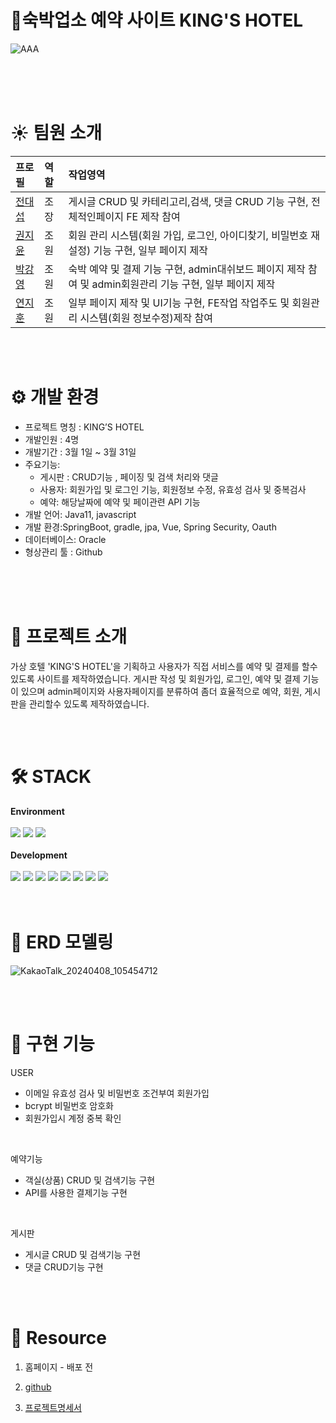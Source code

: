 
# 🏨숙박업소 예약 사이트 KING'S HOTEL
![AAA](https://github.com/miyou22/rehotel/assets/87642297/8fa78976-fa22-46c8-9a59-e2f0dced65c0)

<br/>
<br/>
<br/>

# ☀️ 팀원 소개
<div align="center">
  
|프로필|역할|작업영역|
|:---|:---|:---|
|[전대섭](https://github.com/miyou22) |조장|게시글 CRUD 및 카테리고리,검색, 댓글 CRUD 기능 구현, 전체적인페이지 FE 제작 참여|
|[권지윤](https://github.com/macaron13) |조원|회원 관리 시스템(회원 가입, 로그인, 아이디찾기, 비밀번호 재설정) 기능 구현, 일부 페이지 제작|
|[박강영](https://github.com/qkrrkddud) |조원|숙박 예약 및 결제 기능 구현, admin대쉬보드 페이지 제작 참여 및 admin회원관리 기능 구현, 일부 페이지 제작|
|[연지훈](https://github.com/jihun9397) |조원|일부 페이지 제작 및 UI기능 구현, FE작업 작업주도 및 회원관리 시스템(회원 정보수정)제작 참여|

</div>

<br/>
<br/>

# ⚙ 개발 환경

- 프로젝트 명칭 : KING’S HOTEL
- 개발인원 : 4명
- 개발기간 : 3월 1일 ~ 3월 31일
- 주요기능:
    - 게시판 : CRUD기능 , 페이징 및 검색 처리와 댓글
    - 사용자: 회원가입 및 로그인 기능, 회원정보 수정, 유효성 검사 및 중복검사
    - 예약: 해당날짜에 예약 및 페이관련 API 기능
- 개발 언어: Java11, javascript
- 개발 환경:SpringBoot, gradle, jpa, Vue, Spring Security, Oauth
- 데이터베이스: Oracle
- 형상관리 툴 : Github
<br/>
<br/>
<br/>

# 📌 프로젝트 소개

가상 호텔 'KING'S HOTEL'을 기획하고 사용자가 직접 서비스를 예약 및 결제를 할수 있도록 사이트를 제작하였습니다. 게시판 작성 및 회원가입, 로그인, 예약 및 결제 기능이 있으며 admin페이지와 사용자페이지를 분류하여 좀더 효율적으로 예약, 회원, 게시판을 관리할수 있도록 제작하였습니다.
<br/>

  
<br/>
<br/>

# 🛠 STACK
**Environment**
<br/><br/>
<img src="https://img.shields.io/badge/visualstudiocode-007ACC?style=for-the-badge&logo=visualstudiocode&logoColor=white">
<img src="https://img.shields.io/badge/github-181717?style=for-the-badge&logo=github&logoColor=white">
<img src="https://img.shields.io/badge/intellijidea-000000?style=for-the-badge&logo=intellijidea&logoColor=white">
<br/>
<br/>
**Development**
<br/>
<br/>
<img src="https://img.shields.io/badge/html5-E34F26?style=for-the-badge&logo=html5&logoColor=white"> 
<img src="https://img.shields.io/badge/css-1572B6?style=for-the-badge&logo=css3&logoColor=white"> 
<img src="https://img.shields.io/badge/W3css-04AA6D?style=for-the-badge&logo=W3Schools&logoColor=white"> 
<img src="https://img.shields.io/badge/javascript-F7DF1E?style=for-the-badge&logo=javascript&logoColor=black"> 
<img src="https://img.shields.io/badge/vue.js-4FC08D?style=for-the-badge&logo=vue.js&logoColor=white"> 
<img src="https://img.shields.io/badge/oracle-F80000?style=for-the-badge&logo=oracle&logoColor=white">
<img src="https://img.shields.io/badge/java-007396?style=for-the-badge&logo=java&logoColor=white"> 
<img src="https://img.shields.io/badge/spring-6DB33F?style=for-the-badge&logo=spring&logoColor=white"> 
<br/>
<br/>
<br/>
# 📙 ERD 모델링
![KakaoTalk_20240408_105454712](https://github.com/miyou22/rehotel/assets/87642297/0673c38a-39d2-455e-86ed-29b112650bd9)

<br/>
<br/>

# 💾 구현 기능
 USER
- 이메일 유효성 검사 및 비밀번호 조건부여 회원가입
- bcrypt 비밀번호 암호화
- 회원가입시 계정 중복 확인
  
<br/>

 예약기능
- 객실(상품) CRUD 및 검색기능 구현
- API를 사용한 결제기능 구현
  
<br/>

게시판
- 게시글 CRUD 및 검색기능 구현
- 댓글 CRUD기능 구현
<br/>
<br/>

# 👻 Resource
1. 홈페이지 - 배포 전
   

2. [github](https://github.com/miyou22/rehotel)


3. [프로젝트명세서](https://www.notion.so/561141f0dbf04c4f9fee40df4fa76cfe?pvs=4)




